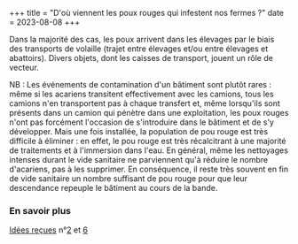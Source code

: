 +++
title = "D'où viennent les poux rouges qui infestent nos fermes ?"
date = 2023-08-08
+++


Dans la majorité des cas, les poux arrivent dans les élevages par le biais des transports de volaille (trajet entre élevages et/ou entre élevages et abattoirs). Divers objets, dont les caisses de transport, jouent un rôle de vecteur.

NB : Les événements de contamination d'un bâtiment sont plutôt rares : même si les acariens transitent effectivement avec les camions, tous les camions n'en transportent pas à chaque transfert et, même lorsqu'ils sont présents dans un camion qui pénètre dans une exploitation, les poux rouges n'ont pas forcément l'occasion de s'introduire dans le bâtiment et de s'y développer. Mais une fois installée, la population de pou rouge est très difficile à éliminer : en effet, le pou rouge est très récalcitrant à une majorité de traitements et à l'immersion dans l'eau. En général, même les nettoyages intenses durant le vide sanitaire ne parviennent qu'à réduire le nombre d'acariens, pas à les supprimer. En conséquence, il reste très souvent en fin de vide sanitaire un nombre suffisant de pou rouge pour que leur descendance repeuple le bâtiment au cours de la bande.

### En savoir plus

[Idées reçues](https://adrientaudiere.github.io/dgpoule/connaissance/) n°[2](https://adrientaudiere.github.io/dgpoule/connaissance/slide_idr-2) et [6](https://adrientaudiere.github.io/dgpoule/connaissance/slide_idr-6)



